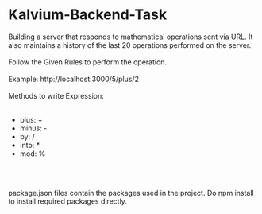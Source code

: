 # Kalvium-Backend-Task
Building a server that responds to mathematical operations sent via URL. It also maintains a history of the last 20 operations performed on the server.
<br><br>
Follow the Given Rules to perform the operation.
<br><br>
Example: http://localhost:3000/5/plus/2
<br><br>
Methods to write Expression:
<br><br>
<ul>
<li>plus: +</li>
<li>minus: -</li>
<li>by: /</li>
<li>into: *</li>
<li>mod: %</li>
</ul>


<br><br>

package.json files contain the packages used in the project.
Do npm install to install required packages directly.

